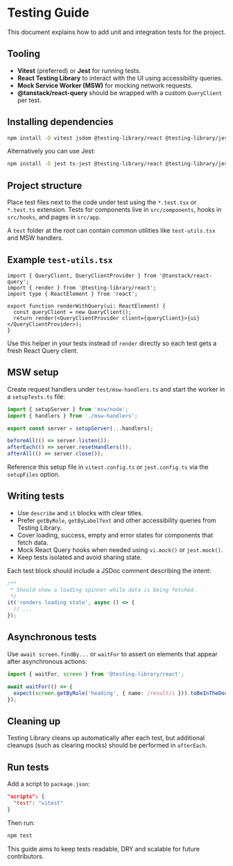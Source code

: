 # Testing Guide

This document explains how to add unit and integration tests for the project.

## Tooling

- **Vitest** (preferred) or **Jest** for running tests.
- **React Testing Library** to interact with the UI using accessibility queries.
- **Mock Service Worker (MSW)** for mocking network requests.
- **@tanstack/react-query** should be wrapped with a custom `QueryClient` per test.

## Installing dependencies

```bash
npm install -D vitest jsdom @testing-library/react @testing-library/jest-dom msw
```

Alternatively you can use Jest:

```bash
npm install -D jest ts-jest @testing-library/react @testing-library/jest-dom msw
```

## Project structure

Place test files next to the code under test using the `*.test.tsx` or `*.test.ts` extension. Tests for components live in `src/components`, hooks in `src/hooks`, and pages in `src/app`.

A `test` folder at the root can contain common utilities like `test-utils.tsx` and MSW handlers.

## Example `test-utils.tsx`

```tsx
import { QueryClient, QueryClientProvider } from '@tanstack/react-query';
import { render } from '@testing-library/react';
import type { ReactElement } from 'react';

export function renderWithQuery(ui: ReactElement) {
  const queryClient = new QueryClient();
  return render(<QueryClientProvider client={queryClient}>{ui}</QueryClientProvider>);
}
```

Use this helper in your tests instead of `render` directly so each test gets a fresh React Query client.

## MSW setup

Create request handlers under `test/msw-handlers.ts` and start the worker in a `setupTests.ts` file:

```ts
import { setupServer } from 'msw/node';
import { handlers } from './msw-handlers';

export const server = setupServer(...handlers);

beforeAll(() => server.listen());
afterEach(() => server.resetHandlers());
afterAll(() => server.close());
```

Reference this setup file in `vitest.config.ts` or `jest.config.ts` via the `setupFiles` option.

## Writing tests

- Use `describe` and `it` blocks with clear titles.
- Prefer `getByRole`, `getByLabelText` and other accessibility queries from Testing Library.
- Cover loading, success, empty and error states for components that fetch data.
- Mock React Query hooks when needed using `vi.mock()` or `jest.mock()`.
- Keep tests isolated and avoid sharing state.

Each test block should include a JSDoc comment describing the intent:

```ts
/**
 * Should show a loading spinner while data is being fetched.
 */
it('renders loading state', async () => {
  // ...
});
```

## Asynchronous tests

Use `await screen.findBy...` or `waitFor` to assert on elements that appear after asynchronous actions:

```ts
import { waitFor, screen } from '@testing-library/react';

await waitFor(() => {
  expect(screen.getByRole('heading', { name: /result/i })).toBeInTheDocument();
});
```

## Cleaning up

Testing Library cleans up automatically after each test, but additional cleanups (such as clearing mocks) should be performed in `afterEach`.

## Run tests

Add a script to `package.json`:

```json
"scripts": {
  "test": "vitest"
}
```

Then run:

```bash
npm test
```

This guide aims to keep tests readable, DRY and scalable for future contributors.
